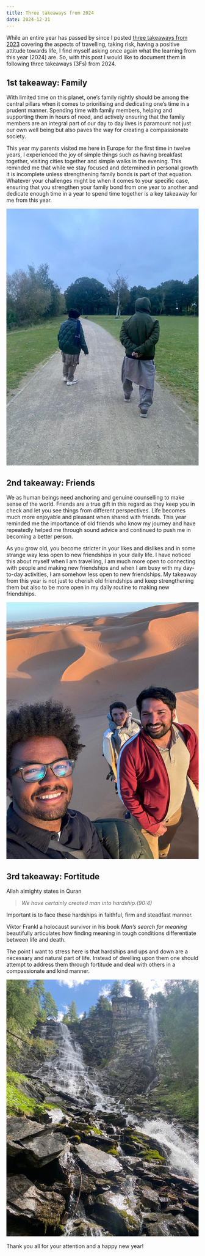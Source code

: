```yaml
---
title: Three takeaways from 2024
date: 2024-12-31
---
```

While an entire year has passed by since I posted [three takeaways from 2023](https://yawar5.github.io/website/posts/seventh-post/) covering the aspects of travelling, taking risk, having a positive attitude towards life, I find myself asking once again what the learning from this year (2024) are. So, with this post I would like to document them in following three takeaways (3Fs) from 2024. 

## 1st takeaway: Family

With limited time on this planet, one’s family rightly should be among the central pillars when it comes to prioritising and dedicating one’s time in a prudent manner. Spending time with family members, helping and supporting them in hours of need, and actively ensuring that the family members are an integral part of our day to day lives is paramount not just our own well being but also paves the way for creating a compassionate society. 

This year my parents visited me here in Europe for the first time in twelve years, I experienced the joy of simple things such as having breakfast together, visiting cities together and simple walks in the evening. This reminded me that while we stay focused and determined in personal growth it is incomplete unless strengthening family bonds is part of that equation. Whatever your challenges might be when it comes to your specific case, ensuring that you strengthen your family bond from one year to another and dedicate enough time in a year to spend time together is a key takeaway for me from this year. 


![img](311204.jpg)

## 2nd takeaway: Friends

We as human beings need anchoring and genuine counselling to make sense of the world. Friends are a true gift in this regard as they keep you in check and let you see things from different perspectives. Life becomes much more enjoyable and pleasant when shared with friends. This year reminded me the importance of old friends who know my journey and have repeatedly helped me through sound advice and continued to push me in becoming a better person.

As you grow old, you become stricter in your likes and dislikes and in some strange way less open to new friendships in your daily life. I have noticed this about myself when I am travelling, I am much more open to connecting with people and making new friendships and when I am busy with my day-to-day activities, I am somehow less open to new friendships. My takeaway from this year is not just to cherish old friendships and keep strengthening them but also to be more open in my daily routine to making new friendships. 


![img](311202.jpg)

## 3rd takeaway: Fortitude

Allah almighty states in Quran
> *We have certainly created man into hardship.(90:4)*   

Important is to face these hardships in faithful, firm and steadfast manner. 

Viktor Frankl a holocaust survivor in his book *Man’s search for meaning* beautifully articulates how finding meaning in tough conditions differentiate between life and death. 

The point I want to stress here is that hardships and ups and down are a necessary and natural part of life. Instead of dwelling upon them one should attempt to address them through fortitude and deal with others in a compassionate and kind manner.


![img](311203.jpg)

Thank you all for your attention and a happy new year!
